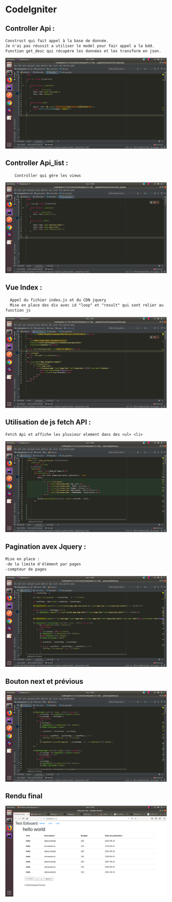 # CodeIgniter

## Controller Api :
    Construct qui fait appel à la base de donnée.
    Je n'ai pas réussit a utiliser le model pour fair appel a la bdd.
    Function get_desc qui récupère les données et les transform en json. 
![](https://github.com/edouardp44/CodeIgniter/blob/master/images/Screenshot%20from%202019-08-09%2016-50-41.png)

## Controller Api_list :
        Controller qui gère les views
![](https://github.com/edouardp44/CodeIgniter/blob/master/images/Screenshot%20from%202019-08-09%2016-50-45.png)

## Vue Index :
      Appel du fichier index.js et du CDN jquery
      Mise en place des div avec id "loop" et "result" qui sont relier au function js
![](https://github.com/edouardp44/CodeIgniter/blob/master/images/Screenshot%20from%202019-08-09%2016-51-53.png)

## Utilisation de js fetch API : 
    Fetch Api et affiche les plusieur element dans des <ul> <li>
![](https://github.com/edouardp44/CodeIgniter/blob/master/images/Screenshot%20from%202019-08-09%2016-52-19.png)

## Pagination avex Jquery : 
    Mise en place :
    -de la limite d'élément par pages
    -compteur de pages
![](https://github.com/edouardp44/CodeIgniter/blob/master/images/Screenshot%20from%202019-08-09%2016-53-01.png)

## Bouton next et prévious 
![](https://github.com/edouardp44/CodeIgniter/blob/master/images/Screenshot%20from%202019-08-09%2016-53-08.png)

## Rendu final 
![](https://github.com/edouardp44/CodeIgniter/blob/master/images/Screenshot%20from%202019-08-06%2015-55-36.png)
      
  
